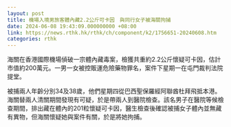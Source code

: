 ```yaml
---
layout: post
title: 機場入境男旅客體內藏2.2公斤可卡因　與同行女子被海關拘捕
date: 2024-06-08 19:43:09.000000000 +08:00
link: https://news.rthk.hk/rthk/ch/component/k2/1756651-20240608.htm
categories: rthk
---
```


海關在香港國際機場偵破一宗體內藏毒案，檢獲共重約2.2公斤懷疑可卡因，估計市值約200萬元。一男一女被控販運危險藥物罪名，案件下星期一在屯門裁判法院提堂。

被捕兩人年齡分別34及38歲，他們星期四從巴西聖保羅經阿聯酋杜拜飛抵本港。海關替兩人清關期間發現有可疑，於是帶兩人到醫院檢查。該名男子在醫院等候檢查期間，排出藏在體內的201粒懷疑可卡因，醫生檢查後確認被捕女子體內並無藏有異物，但海關懷疑她與案件有關，於是將她拘捕。
